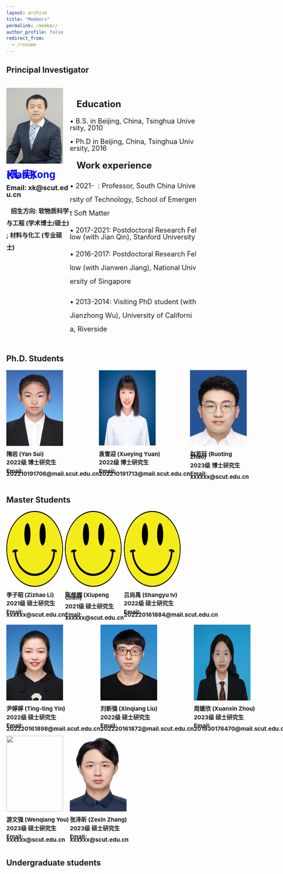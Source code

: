 ```yaml
---
layout: archive
title: "Members"
permalink: /member/
author_profile: false
redirect_from:
  - /resume
---
```



## Principal Investigator

<div style="display: flex">
  <div style="flex: 1; flex-grow: 1">
    &ensp;&ensp;&ensp;&ensp;&ensp;&ensp;&ensp;&ensp;
    <img src="../images/kx.jpg" class="center" style="width: 150px; height:200px;">
    <p style="font-size:26px; font-weight:bold; color:#0000FF; line-height: 0"> Xian Kong (孔 宪)</p>
    <p style="font-size: 18px; line-height: 1; font-weight:bold; word-break: break-all;"> 
    Email: xk@scut.edu.cn  </p>
    <p style="font-size: 16px; line-height: 2; font-weight:bold; word-break: break-all;"> 
    &ensp; 招生方向: 软物质科学与工程 (学术博士/硕士) ; 材料与化工 (专业硕士)  </p>
    
  </div>
  <div style="flex: 1; flex-grow: 2">
    <!-- <p style="font-size:26px; font-weight:bold; color:#0000FF; line-height: 0"> &ensp; 孔 宪 </p> -->
    <p style="font-size: 12px; line-height: 1;  font-weight:bold; word-break: break-all;"> &ensp; </p>
    <p style="font-size:24px; font-weight:bold;; line-height: 1; word-break: break-all;"> 
    &ensp; Education </p>
    <p style="font-size:18px;; line-height: 1; word-break: break-all;"> 
      &bull; B.S. in Beijing, China, Tsinghua University, 2010 </p>
    <p style="font-size:18px;; line-height: 1;  word-break: break-all;"> 
      &bull; Ph.D in Beijing, China, Tsinghua University, 2016 </p>
    <p style="font-size:24px; font-weight:bold; line-height: 1"> &ensp; Work experience </p>
    <p style="font-size:18px; line-height: 2;  word-break: break-all;"> 
      &bull; 2021- &nbsp;: Professor, South China University of Technology, School of Emergent Soft Matter
    </p>
    <p style="font-size:18px;; line-height: 1; word-break: break-all;"> 
      &bull; 2017-2021: Postdoctoral Research Fellow (with Jian Qin),  Stanford University </p>
    <p style="font-size:18px;; line-height: 2; word-break: break-all;"> 
      &bull; 2016-2017: Postdoctoral Research Fellow (with Jianwen Jiang), National University of Singapore </p>  
    <p style="font-size:18px;; line-height: 2; word-break: break-all;"> 
      &bull; 2013-2014: Visiting PhD student (with Jianzhong Wu), University of California, Riverside </p> 
  </div>
</div>

<!-- <div style="display: flex;">
  <div style="flex: 1; padding-right: 20px;">
    <img src="../images/kx.png" alt="your-image" style="max-width: 100%;">
    <p style="font-size: 12px; color: #999; margin-top: 10px;">Additional text below the image</p>
  </div>
  <div style="flex: 1;">
    <p style="font-weight: bold; font-size: 18px;">Your text goes here</p>
    <p>Your paragraph goes here</p>
  </div>
</div> -->


## Ph.D. Students
<div style="display:flex">
  <div style="flex:1">
    <img src="../images/yan.jpg" style="width: 150px; height:200px;">
    <p style="font-size: 15px; line-height: 1; line-height: 0.5;font-weight:bold;"> 
    隋岩 (Yan Sui)  </p>
    <p style="font-size: 15px; line-height: 1; line-height: 0.5;font-weight:bold;"> 
    2022级 博士研究生  </p>
    <p style="font-size: 15px; line-height: 1; line-height: 0.5;font-weight:bold;"> 
    Email: 202210191706@mail.scut.edu.cn  </p>
  </div>
  <div style="flex:1">
    <img src="../images/xueying.jpg" style="width: 150px; height:200px;">
    <p style="font-size: 15px; line-height: 1; line-height: 0.5;font-weight:bold;"> 
    袁雪迎 (Xueying Yuan)  </p>
    <p style="font-size: 15px; line-height: 1; line-height: 0.5;font-weight:bold;"> 
    2022级 博士研究生  </p>
    <p style="font-size: 15px; line-height: 1; line-height: 0.5;font-weight:bold;"> 
    Email: 202210191713@mail.scut.edu.cn  </p>
  </div>
  <div style="flex:1">
    <img src="../images/rtz.jpg" style="width: 150px; height:200px;">
    <p style="font-size: 15px; line-height: 1; line-height: 0.5;font-weight:bold;"> 
    赵若廷 (Ruoting Zhao)  </p>
    <p style="font-size: 15px; line-height: 1; line-height: 0.5;font-weight:bold;"> 
    2023级 博士研究生  </p>
    <p style="font-size: 15px; line-height: 1; line-height: 0.5;font-weight:bold;"> 
    Email: xxxxxx@scut.edu.cn  </p>
  </div>
</div>

## Master Students
<div style="display:flex">
  <div style="flex:1">
    <img src="../images/zizhao.png" style="width: 150px; height:200px;">
    <p style="font-size: 15px; line-height: 1; line-height: 0.5;font-weight:bold;"> 
    李子昭 (Zizhao Li)  </p>
    <p style="font-size: 15px; line-height: 1; line-height: 0.5;font-weight:bold;"> 
    2021级 硕士研究生  </p>
    <p style="font-size: 15px; line-height: 1; line-height: 0.5;font-weight:bold;"> 
    Email: xxxxxx@scut.edu.cn  </p>
  </div>
  <div style="flex:1">
    <img src="../images/xiupeng.png" style="width: 150px; height:200px;">
    <p style="font-size: 15px; line-height: 1; line-height: 0.5;font-weight:bold;"> 
    陈修棚 (Xiupeng Chen)  </p>
    <p style="font-size: 15px; line-height: 1; line-height: 0.5;font-weight:bold;"> 
    2021级 硕士研究生  </p>
    <p style="font-size: 15px; line-height: 1; line-height: 0.5;font-weight:bold;"> 
    Email: xxxxxx@scut.edu.cn  </p>
  </div>
  <div style="flex:1">
    <img src="../images/shangyu.png" style="width: 150px; height:200px;">
    <p style="font-size: 15px; line-height: 1; line-height: 0.5;font-weight:bold;"> 
    吕尚禹 (Shangyu lv)  </p>
    <p style="font-size: 15px; line-height: 1; line-height: 0.5;font-weight:bold;"> 
    2022级 硕士研究生  </p>
    <p style="font-size: 15px; line-height: 1; line-height: 0.5;font-weight:bold;"> 
    Email: 202220161884@mail.scut.edu.cn  </p>
  </div>
</div>

<div style="display:flex">
  <div style="flex:1">
    <img src="../images/tingting.jpg" style="width: 150px; height:200px;">
    <p style="font-size: 15px; line-height: 1; line-height: 0.5;font-weight:bold;"> 
    尹婷婷 (Ting-ting Yin)  </p>
    <p style="font-size: 15px; line-height: 1; line-height: 0.5;font-weight:bold;"> 
    2022级 硕士研究生  </p>
    <p style="font-size: 15px; line-height: 1; line-height: 0.5;font-weight:bold;"> 
    Email: 202220161898@mail.scut.edu.cn  </p>
  </div>
  <div style="flex:1">
    <img src="../images/xinqiang.jpg" style="width: 150px; height:200px;">
    <p style="font-size: 15px; line-height: 1; line-height: 0.5;font-weight:bold;"> 
    刘新强 (Xinqiang Liu)  </p>
    <p style="font-size: 15px; line-height: 1; line-height: 0.5;font-weight:bold;"> 
    2022级 硕士研究生  </p>
    <p style="font-size: 15px; line-height: 1; line-height: 0.5;font-weight:bold;"> 
    Email: 202220161872@mail.scut.edu.cn  </p>
  </div>
  <div style="flex:1">
    <img src="../images/yuanxin.jpg" style="width: 150px; height:200px;">
    <p style="font-size: 15px; line-height: 1; line-height: 0.5;font-weight:bold;"> 
    周媛欣 (Xuanxin Zhou)  </p>
    <p style="font-size: 15px; line-height: 1; line-height: 0.5;font-weight:bold;"> 
    2023级 硕士研究生  </p>
    <p style="font-size: 15px; line-height: 1; line-height: 0.5;font-weight:bold;"> 
    Email: 201930176470@mail.scut.edu.cn  </p>
  </div>
</div>

<div style="display:flex">
  <div style="flex:1">
    <img src="../images/wenqiang.jpg" style="width: 150px; height:200px;">
    <p style="font-size: 15px; line-height: 1; line-height: 0.5;font-weight:bold;"> 
    游文强 (Wenqiang You)  </p>
    <p style="font-size: 15px; line-height: 1; line-height: 0.5;font-weight:bold;"> 
    2023级 硕士研究生  </p>
    <p style="font-size: 15px; line-height: 1; line-height: 0.5;font-weight:bold;"> 
    Email: xxxxxx@scut.edu.cn  </p>
  </div>
  <div style="flex:1">
    <img src="../images/zexin.jpg" style="width: 150px; height:200px;">
    <p style="font-size: 15px; line-height: 1; line-height: 0.5;font-weight:bold;"> 
    张泽昕 (Zexin Zhang)  </p>
    <p style="font-size: 15px; line-height: 1; line-height: 0.5;font-weight:bold;"> 
    2023级 硕士研究生  </p>
    <p style="font-size: 15px; line-height: 1; line-height: 0.5;font-weight:bold;"> 
    Email: xxxxxx@scut.edu.cn  </p>
  </div>
  <div style="flex:1">
    
  </div>
</div>

## Undergraduate students